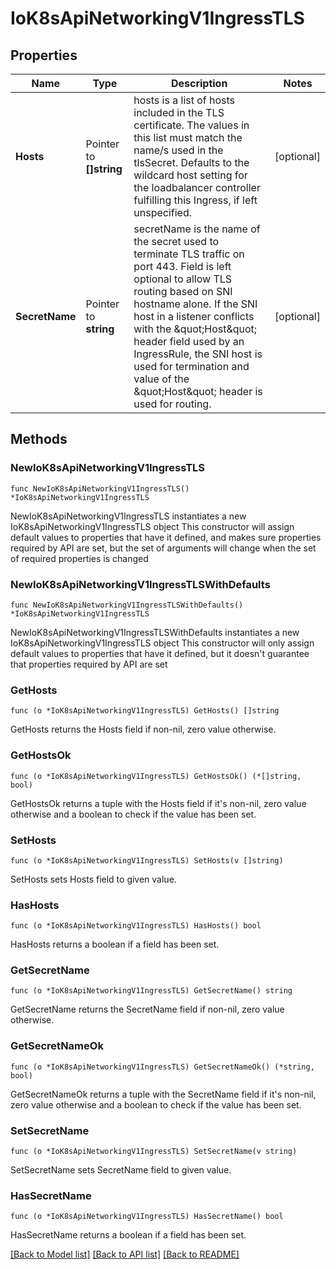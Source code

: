 # IoK8sApiNetworkingV1IngressTLS

## Properties

Name | Type | Description | Notes
------------ | ------------- | ------------- | -------------
**Hosts** | Pointer to **[]string** | hosts is a list of hosts included in the TLS certificate. The values in this list must match the name/s used in the tlsSecret. Defaults to the wildcard host setting for the loadbalancer controller fulfilling this Ingress, if left unspecified. | [optional] 
**SecretName** | Pointer to **string** | secretName is the name of the secret used to terminate TLS traffic on port 443. Field is left optional to allow TLS routing based on SNI hostname alone. If the SNI host in a listener conflicts with the \&quot;Host\&quot; header field used by an IngressRule, the SNI host is used for termination and value of the \&quot;Host\&quot; header is used for routing. | [optional] 

## Methods

### NewIoK8sApiNetworkingV1IngressTLS

`func NewIoK8sApiNetworkingV1IngressTLS() *IoK8sApiNetworkingV1IngressTLS`

NewIoK8sApiNetworkingV1IngressTLS instantiates a new IoK8sApiNetworkingV1IngressTLS object
This constructor will assign default values to properties that have it defined,
and makes sure properties required by API are set, but the set of arguments
will change when the set of required properties is changed

### NewIoK8sApiNetworkingV1IngressTLSWithDefaults

`func NewIoK8sApiNetworkingV1IngressTLSWithDefaults() *IoK8sApiNetworkingV1IngressTLS`

NewIoK8sApiNetworkingV1IngressTLSWithDefaults instantiates a new IoK8sApiNetworkingV1IngressTLS object
This constructor will only assign default values to properties that have it defined,
but it doesn't guarantee that properties required by API are set

### GetHosts

`func (o *IoK8sApiNetworkingV1IngressTLS) GetHosts() []string`

GetHosts returns the Hosts field if non-nil, zero value otherwise.

### GetHostsOk

`func (o *IoK8sApiNetworkingV1IngressTLS) GetHostsOk() (*[]string, bool)`

GetHostsOk returns a tuple with the Hosts field if it's non-nil, zero value otherwise
and a boolean to check if the value has been set.

### SetHosts

`func (o *IoK8sApiNetworkingV1IngressTLS) SetHosts(v []string)`

SetHosts sets Hosts field to given value.

### HasHosts

`func (o *IoK8sApiNetworkingV1IngressTLS) HasHosts() bool`

HasHosts returns a boolean if a field has been set.

### GetSecretName

`func (o *IoK8sApiNetworkingV1IngressTLS) GetSecretName() string`

GetSecretName returns the SecretName field if non-nil, zero value otherwise.

### GetSecretNameOk

`func (o *IoK8sApiNetworkingV1IngressTLS) GetSecretNameOk() (*string, bool)`

GetSecretNameOk returns a tuple with the SecretName field if it's non-nil, zero value otherwise
and a boolean to check if the value has been set.

### SetSecretName

`func (o *IoK8sApiNetworkingV1IngressTLS) SetSecretName(v string)`

SetSecretName sets SecretName field to given value.

### HasSecretName

`func (o *IoK8sApiNetworkingV1IngressTLS) HasSecretName() bool`

HasSecretName returns a boolean if a field has been set.


[[Back to Model list]](../README.md#documentation-for-models) [[Back to API list]](../README.md#documentation-for-api-endpoints) [[Back to README]](../README.md)


